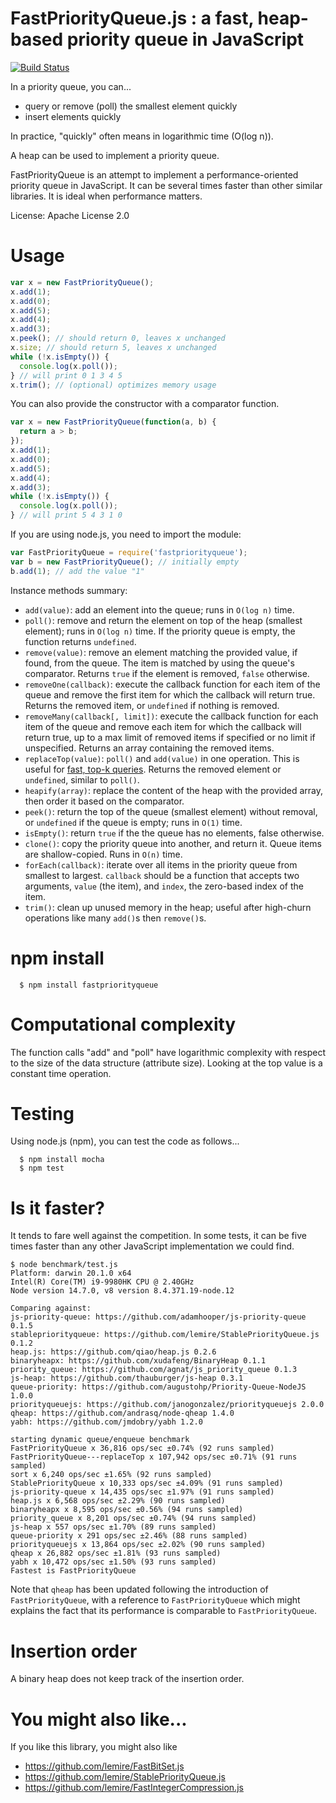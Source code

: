 # FastPriorityQueue.js : a fast, heap-based priority queue in JavaScript

[![Build Status](https://travis-ci.org/lemire/FastPriorityQueue.js.png)](https://travis-ci.org/lemire/FastPriorityQueue.js)

In a priority queue, you can...

* query or remove (poll) the smallest element quickly
* insert elements quickly

In practice, "quickly" often means in logarithmic time (O(log n)).

A heap can be used to implement a priority queue.

FastPriorityQueue is an attempt to implement a performance-oriented priority queue
in JavaScript. It can be several times faster than other similar libraries.
It is ideal when performance matters.

License: Apache License 2.0

# Usage

```javascript
var x = new FastPriorityQueue();
x.add(1);
x.add(0);
x.add(5);
x.add(4);
x.add(3);
x.peek(); // should return 0, leaves x unchanged
x.size; // should return 5, leaves x unchanged
while (!x.isEmpty()) {
  console.log(x.poll());
} // will print 0 1 3 4 5
x.trim(); // (optional) optimizes memory usage
```

You can also provide the constructor with a comparator function.

```javascript
var x = new FastPriorityQueue(function(a, b) {
  return a > b;
});
x.add(1);
x.add(0);
x.add(5);
x.add(4);
x.add(3);
while (!x.isEmpty()) {
  console.log(x.poll());
} // will print 5 4 3 1 0
```

If you are using node.js, you need to import the module:

```javascript
var FastPriorityQueue = require('fastpriorityqueue');
var b = new FastPriorityQueue(); // initially empty
b.add(1); // add the value "1"
```

Instance methods summary:

* `add(value)`: add an element into the queue; runs in `O(log n)` time.
* `poll()`: remove and return the element on top of the heap (smallest element); runs in `O(log n)` time. If the priority queue is empty, the function returns `undefined`.
* `remove(value)`: remove an element matching the provided value, if found, from the queue. The item is matched by using the queue's comparator. Returns `true` if the element is removed, `false` otherwise.
* `removeOne(callback)`: execute the callback function for each item of the queue and remove the first item for which the callback will return true. Returns the removed item, or `undefined` if nothing is removed.
* `removeMany(callback[, limit])`: execute the callback function for each item of the queue and remove each item for which the callback will return true, up to a max limit of removed items if specified or no limit if unspecified. Returns an array containing the removed items.
* `replaceTop(value)`: `poll()` and `add(value)` in one operation. This is useful for [fast, top-k queries](http://lemire.me/blog/2017/06/21/top-speed-for-top-k-queries/). Returns the removed element or `undefined`, similar to `poll()`.
* `heapify(array)`: replace the content of the heap with the provided array, then order it based on the comparator.
* `peek()`: return the top of the queue (smallest element) without removal, or `undefined` if the queue is empty; runs in `O(1)` time.
* `isEmpty()`: return `true` if the the queue has no elements, false otherwise.
* `clone()`: copy the priority queue into another, and return it. Queue items are shallow-copied. Runs in `O(n)` time.
* `forEach(callback)`: iterate over all items in the priority queue from smallest to largest. `callback` should be a function that accepts two arguments, `value` (the item), and `index`, the zero-based index of the item.
* `trim()`: clean up unused memory in the heap; useful after high-churn operations like many `add()`s then `remove()`s.

# npm install

      $ npm install fastpriorityqueue

# Computational complexity

The function calls "add" and "poll" have logarithmic complexity with respect
to the size of the data structure (attribute size). Looking at the top value
is a constant time operation.

# Testing

Using node.js (npm), you can test the code as follows...

      $ npm install mocha
      $ npm test

# Is it faster?

It tends to fare well against the competition.
In some tests, it can be five times faster than any other
JavaScript implementation we could find.

```
$ node benchmark/test.js
Platform: darwin 20.1.0 x64
Intel(R) Core(TM) i9-9980HK CPU @ 2.40GHz
Node version 14.7.0, v8 version 8.4.371.19-node.12

Comparing against:
js-priority-queue: https://github.com/adamhooper/js-priority-queue 0.1.5
stablepriorityqueue: https://github.com/lemire/StablePriorityQueue.js 0.1.2
heap.js: https://github.com/qiao/heap.js 0.2.6
binaryheapx: https://github.com/xudafeng/BinaryHeap 0.1.1
priority_queue: https://github.com/agnat/js_priority_queue 0.1.3
js-heap: https://github.com/thauburger/js-heap 0.3.1
queue-priority: https://github.com/augustohp/Priority-Queue-NodeJS 1.0.0
priorityqueuejs: https://github.com/janogonzalez/priorityqueuejs 2.0.0
qheap: https://github.com/andrasq/node-qheap 1.4.0
yabh: https://github.com/jmdobry/yabh 1.2.0

starting dynamic queue/enqueue benchmark
FastPriorityQueue x 36,816 ops/sec ±0.74% (92 runs sampled)
FastPriorityQueue---replaceTop x 107,942 ops/sec ±0.71% (91 runs sampled)
sort x 6,240 ops/sec ±1.65% (92 runs sampled)
StablePriorityQueue x 10,333 ops/sec ±4.09% (91 runs sampled)
js-priority-queue x 14,435 ops/sec ±1.97% (91 runs sampled)
heap.js x 6,568 ops/sec ±2.29% (90 runs sampled)
binaryheapx x 8,595 ops/sec ±0.56% (94 runs sampled)
priority_queue x 8,201 ops/sec ±0.74% (94 runs sampled)
js-heap x 557 ops/sec ±1.70% (89 runs sampled)
queue-priority x 291 ops/sec ±2.46% (88 runs sampled)
priorityqueuejs x 13,864 ops/sec ±2.02% (90 runs sampled)
qheap x 26,882 ops/sec ±1.81% (93 runs sampled)
yabh x 10,472 ops/sec ±1.50% (93 runs sampled)
Fastest is FastPriorityQueue
```

Note that `qheap` has been updated following the introduction of `FastPriorityQueue`, with a reference to `FastPriorityQueue` which might explains the fact that its performance is comparable to `FastPriorityQueue`.

# Insertion order

A binary heap does not keep track of the insertion order.

# You might also like...

If you like this library, you might also like

* https://github.com/lemire/FastBitSet.js
* https://github.com/lemire/StablePriorityQueue.js
* https://github.com/lemire/FastIntegerCompression.js
